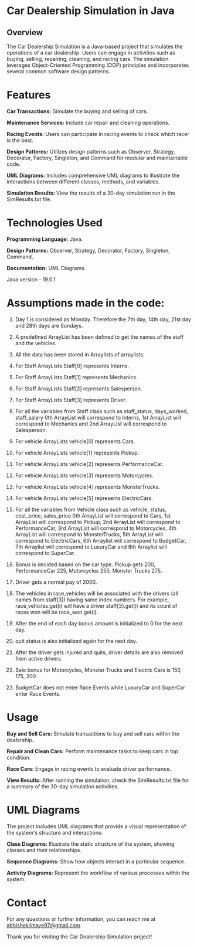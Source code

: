 # Car Dealership Simulation in Java

## Overview

The Car Dealership Simulation is a Java-based project that simulates the operations of a car dealership. Users can engage in activities such as buying, selling, repairing, cleaning, and racing cars. The simulation leverages Object-Oriented Programming (OOP) principles and incorporates several common software design patterns.

# Features

**Car Transactions:** Simulate the buying and selling of cars.

**Maintenance Services:** Include car repair and cleaning operations.

**Racing Events:** Users can participate in racing events to check which racer is the best.

**Design Patterns:** Utilizes design patterns such as Observer, Strategy, Decorator, Factory, Singleton, and Command for modular and maintainable code.

**UML Diagrams:** Includes comprehensive UML diagrams to illustrate the interactions between different classes, methods, and variables.

**Simulation Results:** View the results of a 30-day simulation run in the SimResults.txt file.

# Technologies Used

**Programming Language:** Java.

**Design Patterns:** Observer, Strategy, Decorator, Factory, Singleton, Command.

**Documentation:** UML Diagrams.

Java version - 19.0.1

# Assumptions made in the code:

1) Day 1 is considered as Monday. Therefore the 7th day, 14th day, 21st day and 28th days are Sundays.

2) A predefined ArrayList has been defined to get the names of the staff and the vehicles.

3) All the data has been stored in Arraylists of arraylists.

4) For Staff ArrayLists Staff[0] represents Interns.

5) For Staff ArrayLists Staff[1] represents Mechanics.

6) For Staff ArrayLists Staff[2] represents Salesperson.

7) For Staff ArrayLists Staff[3] represents Driver.

8) For all the variables from Staff class such as staff_status, days_worked, staff_salary 0th ArrayList will correspond to Interns, 1st ArrayList will correspond to Mechanics and 2nd ArrayList will correspond to Salesperson.

9) For vehicle ArrayLists vehicle[0] represents Cars.

10) For vehicle ArrayLists vehicle[1] represents Pickup.

11) For vehicle ArrayLists vehicle[2] represents PerformanceCar.

12) For vehicle ArrayLists vehicle[3] represents Motorcycles.

13) For vehicle ArrayLists vehicle[4] represents MonsterTrucks.

14) For vehicle ArrayLists vehicle[5] represents ElectricCars.

15) For all the variables from Vehicle class such as vehicle, status, cost_price, sales_price 0th ArrayList will correspond to Cars, 1st ArrayList will correspond to Pickup, 2nd ArrayList will correspond to PerformanceCar, 3rd ArrayList will correspond to Motorcycles, 4th ArrayList will correspond to MonsterTrucks, 5th ArrayList will correspond to ElectricCars, 6th Arraylist will correspond to BudgetCar, 7th Arraylist will correspond to LuxuryCar and 8th Arraylist will correspond to SuperCar.

16) Bonus is decided based on the car type. Pickup gets 200, PerformanceCar 225, Motorcycles 250, Monster Trucks 275.

17) Driver gets a normal pay of 2000.

18) The vehicles in race_vehicles will be associated with the drivers (all names from staff[3]) having same index numbers. For example, race_vehicles.get(i) will have a driver staff[3].get(i) and its count of races won will be race_won.get(i).

19) After the end of each day bonus amount is initialized to 0 for the next day.

20) quit status is also initialized again for the next day.

21) After the driver gets injured and quits, driver details are also removed from active drivers.

22) Sale bonus for Motorcycles, Monster Trucks and Electric Cars is 150, 175, 200.

23) BudgetCar does not enter Race Events while LuxuryCar and SuperCar enter Race Events.


# Usage

**Buy and Sell Cars:** Simulate transactions to buy and sell cars within the dealership.

**Repair and Clean Cars:** Perform maintenance tasks to keep cars in top condition.

**Race Cars:** Engage in racing events to evaluate driver performance.

**View Results:** After running the simulation, check the SimResults.txt file for a summary of the 30-day simulation activities.

# UML Diagrams

The project includes UML diagrams that provide a visual representation of the system's structure and interactions:

**Class Diagrams:** Illustrate the static structure of the system, showing classes and their relationships.

**Sequence Diagrams:** Show how objects interact in a particular sequence.

**Activity Diagrams:** Represent the workflow of various processes within the system.

# Contact

For any questions or further information, you can reach me at abhisheklimaye97@gmail.com.

Thank you for visiting the Car Dealership Simulation project!
